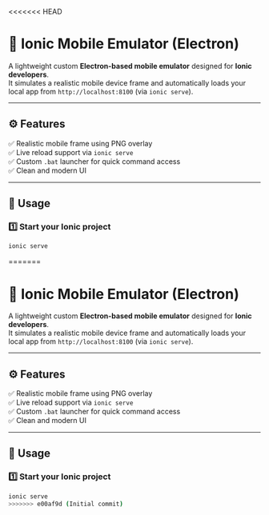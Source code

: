 <<<<<<< HEAD
# 📱 Ionic Mobile Emulator (Electron)

A lightweight custom **Electron-based mobile emulator** designed for **Ionic developers**.  
It simulates a realistic mobile device frame and automatically loads your local app from `http://localhost:8100` (via `ionic serve`).

---

## ⚙️ Features

✅ Realistic mobile frame using PNG overlay  
✅ Live reload support via `ionic serve`  
✅ Custom `.bat` launcher for quick command access  
✅ Clean and modern UI

---

## 🚀 Usage

### 1️⃣ Start your Ionic project

```bash
ionic serve
```
=======
# 📱 Ionic Mobile Emulator (Electron)

A lightweight custom **Electron-based mobile emulator** designed for **Ionic developers**.  
It simulates a realistic mobile device frame and automatically loads your local app from `http://localhost:8100` (via `ionic serve`).

---

## ⚙️ Features
✅ Realistic mobile frame using PNG overlay  
✅ Live reload support via `ionic serve`  
✅ Custom `.bat` launcher for quick command access  
✅ Clean and modern UI  

---

## 🚀 Usage

### 1️⃣ Start your Ionic project
```bash
ionic serve
>>>>>>> e00af9d (Initial commit)
